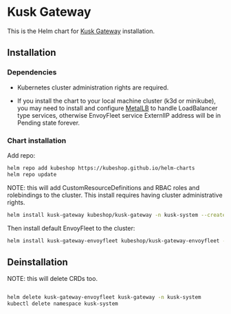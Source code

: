 # Kusk Gateway

This is the Helm chart for [Kusk Gateway](https://github.com/kubeshop/kusk-gateway) installation.

## Installation

### Dependencies

* Kubernetes cluster administration rights are required.

* If you install the chart to your local machine cluster (k3d or minikube), you may need to install and configure [MetalLB](https://metallb.universe.tf/) to handle LoadBalancer type services,
otherwise EnvoyFleet service ExternlIP address will be in Pending state forever.

### Chart installation

Add repo:

```sh
helm repo add kubeshop https://kubeshop.github.io/helm-charts
helm repo update

```

NOTE: this will add CustomResourceDefinitions and RBAC roles and rolebindings to the cluster.
This install requires having cluster administrative rights.

```sh
helm install kusk-gateway kubeshop/kusk-gateway -n kusk-system --create-namespace
```

Then install default EnvoyFleet to the cluster:

```sh
helm install kusk-gateway-envoyfleet kubeshop/kusk-gateway-envoyfleet -n kusk-system
```

## Deinstallation

NOTE: this will delete CRDs too.

```sh

helm delete kusk-gateway-envoyfleet kusk-gateway -n kusk-system
kubectl delete namespace kusk-system

```
